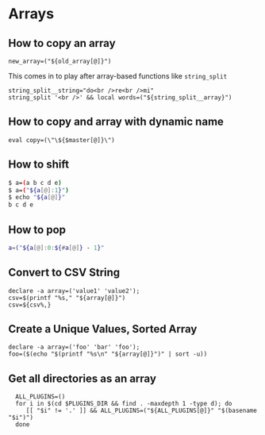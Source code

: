 # Arrays

## How to copy an array

    new_array=("${old_array[@]}")

This comes in to play after array-based functions like `string_split`

    string_split__string="do<br />re<br />mi"
    string_split '<br />' && local words=("${string_split__array}")

## How to copy and array with dynamic name

    eval copy=(\"\${$master[@]}\")

## How to shift

```bash
$ a=(a b c d e)
$ a=("${a[@]:1}")
$ echo "${a[@]}"
b c d e
```

## How to pop

```bash
a=("${a[@]:0:${#a[@]} - 1}" 
```

## Convert to CSV String

```shell
declare -a array=('value1' 'value2');
csv=$(printf "%s," "${array[@]}")
csv=${csv%,}
```

## Create a Unique Values, Sorted Array

```shell
declare -a array=('foo' 'bar' 'foo');
foo=($(echo "$(printf "%s\n" "${array[@]}")" | sort -u))
```

## Get all directories as an array

```shell
  ALL_PLUGINS=()
  for i in $(cd $PLUGINS_DIR && find . -maxdepth 1 -type d); do
     [[ "$i" != '.' ]] && ALL_PLUGINS=("${ALL_PLUGINS[@]}" "$(basename "$i")")
  done
```
